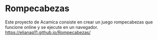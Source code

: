 # Rompecabezas
Este proyecto de Acamica consiste en crear un juego rompecabezas que funcione online y se ejecute en un navegador.
https://elianap11.github.io/Rompecabezas/
